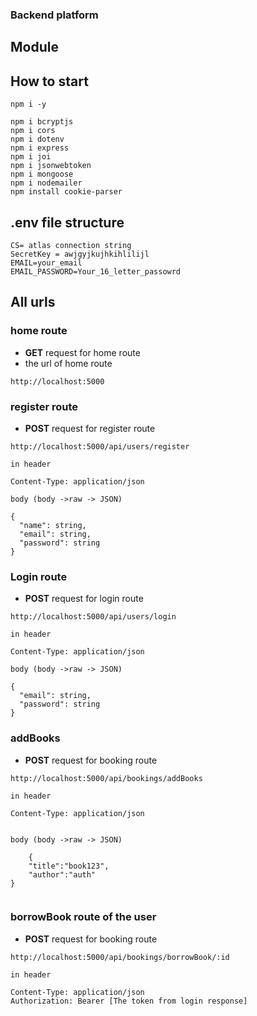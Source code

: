 

### Backend platform

## Module

## How to start
```
npm i -y

npm i bcryptjs 
npm i cors 
npm i dotenv 
npm i express 
npm i joi
npm i jsonwebtoken 
npm i mongoose 
npm i nodemailer
npm install cookie-parser

```

## .env file structure
```
CS= atlas connection string
SecretKey = awjgyjkujhkihlilijl
EMAIL=your_email
EMAIL_PASSWORD=Your_16_letter_passowrd
```
## All urls

### home route
- **GET** request for home route
- the url of home route
```
http://localhost:5000

```

### register route
- **POST** request for register route
```
http://localhost:5000/api/users/register

in header 

Content-Type: application/json

body (body ->raw -> JSON)

{
  "name": string,
  "email": string,
  "password": string
}

```



### Login route
- **POST** request for login route
```
http://localhost:5000/api/users/login

in header 

Content-Type: application/json

body (body ->raw -> JSON)

{
  "email": string,
  "password": string
}

```



### addBooks
- **POST** request for booking route

```
http://localhost:5000/api/bookings/addBooks

in header 

Content-Type: application/json


body (body ->raw -> JSON)

    {
    "title":"book123",
    "author":"auth"
}


```



###    borrowBook   route of the user 
- **POST** request for booking route
```
http://localhost:5000/api/bookings/borrowBook/:id

in header 

Content-Type: application/json
Authorization: Bearer [The token from login response]

```
